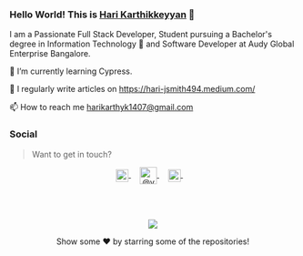 ### Hello World! This is [Hari Karthikkeyyan](https://harikarthyk.com/) 👋 



I am a Passionate  Full Stack Developer, Student pursuing a Bachelor's degree in Information Technology 🎒 and Software Developer at Audy Global Enterprise Bangalore.

🔭 I’m currently learning Cypress.

<!-- 🌱 I’m currently learning AW -->

📝 I regularly write articles on https://hari-jsmith494.medium.com/

📫 How to reach me harikarthyk1407@gmail.com

### Social

> Want to get in touch?

<p align="center">
  <a href="https://www.linkedin.com/in/harikarthyk/">
  <img align="center" alt="Linkdein" width="22px" src="https://cdn.jsdelivr.net/npm/simple-icons@v3/icons/linkedin.svg" />
</a>&nbsp;&nbsp;&nbsp;
  <a href="https://hari-jsmith494.medium.com/" target="blank">
    <img align="center" src="https://cdn.jsdelivr.net/npm/simple-icons@3.0.1/icons/medium.svg" alt="@vadorequest" height="30" width="30" />
  </a>&nbsp;&nbsp;&nbsp;
<a href="https://github.com/Harikarthyk">
  <img align="center" alt="Instagram" width="22px" src="https://cdn.jsdelivr.net/npm/simple-icons@v3/icons/instagram.svg" />
</a> &nbsp;&nbsp;&nbsp;
</p>

<br>
</br>
 <p align="center">
   <img  src="https://github-readme-stats.vercel.app/api?username=Harikarthyk&theme=buefy&show_icons=true&count_private=true">
 </p>

<p align="center">Show some ❤️ by starring some of the repositories!</p> 
